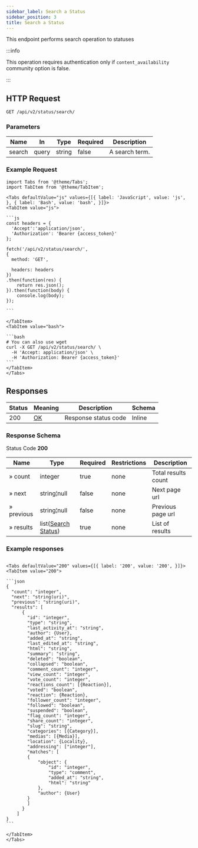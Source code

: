 ```yaml
---
sidebar_label: Search a Status
sidebar_position: 3
title: Search a Status
---
```


This endpoint performs search operation to statuses

:::info

This operation requires authentication only if `content_availability` community option is false.

:::

## HTTP Request

`GET /api/v2/status/search/`

### Parameters

| Name   | In    | Type   | Required | Description    |
|--------|-------|--------|----------|----------------|
| search | query | string | false    | A search term. |

### Example Request

````mdx-code-block
import Tabs from '@theme/Tabs';
import TabItem from '@theme/TabItem';

<Tabs defaultValue="js" values={[{ label: 'JavaScript', value: 'js', }, { label: 'Bash', value: 'bash', }]}>
<TabItem value="js">

```js
const headers = {
  'Accept':'application/json',
  'Authorization': 'Bearer {access_token}'
};

fetch('/api/v2/status/search/',
{
  method: 'GET',

  headers: headers
})
.then(function(res) {
    return res.json();
}).then(function(body) {
    console.log(body);
});

```

</TabItem>
<TabItem value="bash">

```bash
# You can also use wget
curl -X GET /api/v2/status/search/ \
  -H 'Accept: application/json' \
  -H 'Authorization: Bearer {access_token}'
```
</TabItem>
</Tabs>
````

## Responses


| Status | Meaning                                                 | Description | Schema |
|--------|---------------------------------------------------------|-------------|--------|
| 200    | [OK](https://tools.ietf.org/html/rfc7231#section-6.3.1) | Response status code        | Inline |

### Response Schema

Status Code **200**

| Name       | Type                                                               | Required | Restrictions | Description         |
|------------|--------------------------------------------------------------------|----------|--------------|---------------------|
| » count    | integer                                                            | true     | none         | Total results count |
| » next     | string¦null                                                        | false    | none         | Next page url       |
| » previous | string¦null                                                        | false    | none         | Previous page url   |
| » results  | list([Search Status](/docs/apireference/v2/schemas/search_status)) | true     | none         | List of results     |

### Example responses


````mdx-code-block

<Tabs defaultValue="200" values={[{ label: '200', value: '200', }]}>
<TabItem value="200">

```json
{
  "count": "integer",
  "next": "string(uri)",
  "previous": "string(uri)",
  "results": [
      {
        "id": "integer",
        "type": "string",
        "last_activity_at": "string",
        "author": {User},
        "added_at": "string",
        "last_edited_at": "string",
        "html": "string",
        "summary": "string",
        "deleted": "boolean",
        "collapsed": "boolean",
        "comment_count": "integer",
        "view_count": "integer",
        "vote_count": "integer",
        "reactions_count": [{Reaction}],
        "voted": "boolean",
        "reaction": {Reaction},
        "follower_count": "integer",
        "followed": "boolean",
        "suspended": "boolean",
        "flag_count": "integer",
        "share_count": "integer",
        "slug": "string",
        "categories": [{Category}],
        "medias": [{Media}],
        "location": {Locality},
        "addressing": ["integer"],
        "matches": [
        {
            "object": {
                "id": "integer",
                "type": "comment",
                "added_at": "string",
                "html": "string"
            },
            "author": {User}
        }
        ]
      }
    ]
}  
```

</TabItem>
</Tabs>
````




